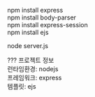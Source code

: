 npm install express  
npm install body-parser  
npm install express-session  
npm install ejs   

node server.js  
  
??? 프로젝트 정보  
런타임환경: nodejs  
프레임워크: express  
템플릿: ejs  
